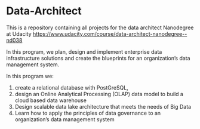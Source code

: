 # Data-Architect
This is a repository containing all projects for the data architect Nanodegree at Udacity https://www.udacity.com/course/data-architect-nanodegree--nd038

In this program, we plan, design and implement enterprise data infrastructure solutions and create the blueprints for an organization’s data management system. 

In this program we:
1. create a relational database with PostGreSQL, 
2. design an Online Analytical Processing (OLAP) data model to build a cloud based data warehouse
3. Design scalable data lake architecture that meets the needs of Big Data
4. Learn how to apply the principles of data governance to an organization’s data management system
